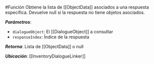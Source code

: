 #Función
Obtiene la lista de [[ObjectData]] asociados a una respuesta específica. Devuelve null si la respuesta no tiene objetos asociados.

**_Parámetros_**:

- `dialogueObject`: El [[DialogueObject]] a consultar
- `responseIndex`: Índice de la respuesta

**_Retorna_**: Lista de [[ObjectData]] o null

**_Ubicación_**: [[InventoryDialogueLinker]]